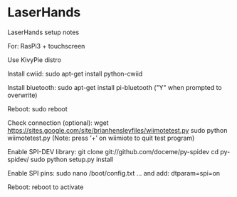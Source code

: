 # LaserHands

LaserHands setup notes

For: RasPi3 + touchscreen

Use KivyPie distro

Install cwiid:
sudo apt-get install python-cwiid

Install bluetooth:
sudo apt-get install pi-bluetooth
("Y" when prompted to overwrite)

Reboot:
sudo reboot

Check connection (optional):
wget https://sites.google.com/site/brianhensleyfiles/wiimotetest.py
sudo python wiimotetest.py
(Note: press ‘+’ on wiimiote to quit test program)

Enable SPI-DEV library:
git clone git://github.com/doceme/py-spidev
cd py-spidev/
sudo python setup.py install

Enable SPI pins:
sudo nano /boot/config.txt
... and add:
dtparam=spi=on

Reboot:
reboot to activate
